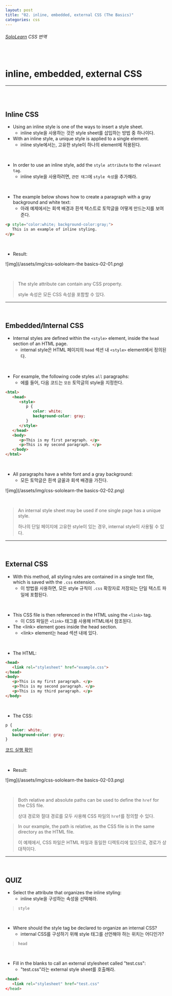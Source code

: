 ```yaml
---
layout: post
title: "02. inline, embedded, external CSS (The Basics)"
categories: css
---
```


###### [SoloLearn](https://www.sololearn.com/) CSS 번역

<br>

# inline, embedded, external CSS

------

<br>

<br>

## Inline CSS

- Using an inline style is one of the ways to insert a style sheet.
  - inline style을 사용하는 것은 style sheet를 삽입하는 방법 중 하나이다.
- With an inline style, a unique style is applied to a single element.
  - inline style에서는, 고유한 style이 하나의 element에 적용된다.

<br>

- In order to use an inline style, add the `style attribute` to the `relevant tag`.
  - inline style을 사용하려면, `관련 태그`에 `style 속성`을 추가해라.

<br>

- The example below shows how to create a paragraph with a gray background and white text:
  - 아래 예제에서는 회색 배경과 흰색 텍스트로 토막글을 어떻게 만드는지를 보여준다.

```html
<p style="color:white; background-color:gray;">
   This is an example of inline styling.
</p>
```

<br>

- Result:

![img](/assets/img/css-sololearn-the basics-02-01.png)

<br>

> The style attribute can contain any CSS property.
>
> style 속성은 모든 CSS 속성을 포함할 수 있다.

------

<br>

## Embedded/Internal CSS

- Internal styles are defined within the `<style>` element, inside the `head` section of an HTML page.
  - internal style은 HTML 페이지의 `head` 섹션 내 `<style>` element에서 정의된다.

<br>

- For example, the following code styles `all` paragraphs:
  - 에를 들어, 다음 코드는 `모든` 토막글의 style을 지정한다.

```html
<html>
   <head>
      <style>
         p {
            color: white;
            background-color: gray;
         }
      </style>
   </head>
   <body>
      <p>This is my first paragraph. </p>
      <p>This is my second paragraph. </p>
   </body>
</html>
```

<br>

- All paragraphs have a white font and a gray background:
  - 모든 토막글은 흰색 글꼴과 회색 배경을 가진다.

![img](/assets/img/css-sololearn-the basics-02-02.png)

<br>

> An internal style sheet may be used if one single page has a unique style.
>
> 하나의 단일 페이지에 고유한 style이 있는 경우, internal style이 사용될 수 있다.

------

<br>

## External CSS

- With this method, all styling rules are contained in a single text file, which is saved with the `.css` extension.
  - 이 방법을 사용하면, 모든 style 규칙이 `.css` 확장자로 저장되는 단일 텍스트 파일에 포함된다.

<br>

- This CSS file is then referenced in the HTML using the `<link>` tag.
  - 이 CSS 파일은 `<link>` 태그를 사용해 HTML에서 참조된다.
- The \<link> element goes inside the head section.
  - \<link> element는 head 섹션 내에 있다.

<br>

- The HTML:

```html
<head>
   <link rel="stylesheet" href="example.css">
</head>
<body>
   <p>This is my first paragraph. </p>
   <p>This is my second paragraph. </p>
   <p>This is my third paragraph. </p>
</body>
```

<br>

- The CSS:

```css
p {
   color: white;
   background-color: gray;
}
```

[코드 실행 확인](https://code.sololearn.com/502/#css)

<br>

- Result:

![img](/assets/img/css-sololearn-the basics-02-03.png)

<br>

> Both relative and absolute paths can be used to define the `href` for the CSS file.
>
> 상대 경로와 절대 경로를 모두 사용해 CSS 파일의 `href`를 정의할 수 있다.

> In our example, the path is relative, as the CSS file is in the same directory as the HTML file.
>
> 이 예제에서, CSS 파일은 HTML 파일과 동일한 디렉토리에 있으므로, 경로가 상대적이다.

------

<br>

## QUIZ

- Select the attribute that organizes the inline styling:
  - inline style을 구성하는 속성을 선택해라.

> `style`

<br>

- Where should the style tag be declared to organize an internal CSS?
  - internal CSS를 구성하기 위해 style 태그를 선언해야 하는 위치는 어디인가?

> `head`

<br>

- Fill in the blanks to call an external stylesheet called "test.css":
  - "test.css"라는 external style sheet를 호출해라.

```html
<head>
   <link rel="stylesheet" href="test.css"
</head>
```

<br>